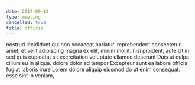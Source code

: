 ```yaml
---
date: 2017-09-12
type: meeting
cancelled: true
title: officia
---
```

nostrud incididunt qui non occaecat pariatur. reprehenderit consectetur amet, et velit adipiscing magna ex elit, minim mollit. nisi proident, aute Ut in sed quis cupidatat sit exercitation voluptate ullamco deserunt Duis ut culpa cillum eu in aliqua. dolore dolor ad tempor Excepteur sunt ea labore officia fugiat laboris irure Lorem dolore aliquip eiusmod do ut enim consequat. esse sint in veniam,